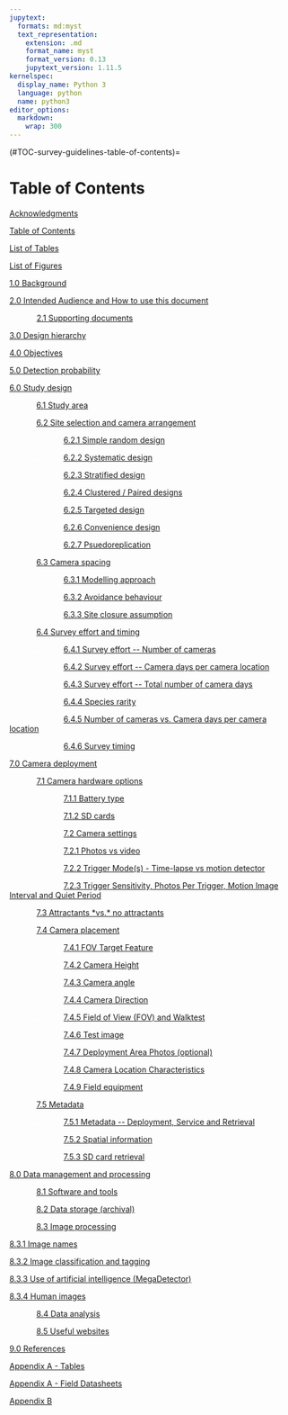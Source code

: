 ```yaml
---
jupytext:
  formats: md:myst
  text_representation:
    extension: .md
    format_name: myst
    format_version: 0.13
    jupytext_version: 1.11.5
kernelspec:
  display_name: Python 3
  language: python
  name: python3
editor_options:
  markdown:
    wrap: 300
---
```


(#TOC-survey-guidelines-table-of-contents)=
# Table of Contents

[Acknowledgments](#TOC-survey-guidelines-acknowledgments)

[Table of Contents](#TOC-survey-guidelines-table-of-contents)

[List of Tables](#TOC-survey-guidelines-list-of-tables)

[List of Figures](#TOC-survey-guidelines-list-of-figures)

[1.0 Background](#TOC-survey-guidelines-background)

[2.0 Intended Audience and How to use this document](#TOC-survey-guidelines-intended-audience-and-how-to-use-this-document)

<font color='#FFFFFF'>............</font>[2.1 Supporting documents](#TOC-survey-guidelines-supporting-documents)

[3.0 Design hierarchy](#TOC-survey-guidelines-design-hierarchy)

[4.0 Objectives](#TOC-survey-guidelines-objectives)

[5.0 Detection probability](#TOC-survey-guidelines-detection-probability)
 
[6.0 Study design](#TOC-survey-guidelines-study-design)

<font color='#FFFFFF'>............</font>[6.1 Study area](#TOC-survey-guidelines-study-area)

<font color='#FFFFFF'>............</font>[6.2 Site selection and camera arrangement](#TOC-survey-guidelines-site-selection-and-camera-arrangement)

<font color='#FFFFFF'>........................</font>[6.2.1 Simple random design](#TOC-survey-guidelines-Random)

<font color='#FFFFFF'>........................</font>[6.2.2 Systematic design](#TOC-survey-guidelines-Systematic)

<font color='#FFFFFF'>........................</font>[6.2.3 Stratified design](#TOC-survey-guidelines-Stratified)

<font color='#FFFFFF'>........................</font>[6.2.4 Clustered / Paired designs](#TOC-survey-guidelines-Clustered-Paired)

<font color='#FFFFFF'>........................</font>[6.2.5 Targeted design](#TOC-survey-guidelines-Targeted)

<font color='#FFFFFF'>........................</font>[6.2.6 Convenience design](#TOC-survey-guidelines-Convenience)

<font color='#FFFFFF'>........................</font>[6.2.7 Psuedoreplication](#TOC-survey-guidelines-psuedoreplication)

<font color='#FFFFFF'>............</font>[6.3 Camera spacing](#TOC-survey-guidelines-camera-spacing)

<font color='#FFFFFF'>........................</font>[6.3.1 Modelling approach](#TOC-survey-guidelines-modelling-approach)

<font color='#FFFFFF'>........................</font>[6.3.2 Avoidance behaviour](#TOC-survey-guidelines-avoidance-behaviour)

<font color='#FFFFFF'>........................</font>[6.3.3 Site closure assumption](#TOC-survey-guidelines-site-closure-assumption)

<font color='#FFFFFF'>............</font>[6.4 Survey effort and timing](#TOC-survey-guidelines-survey-effort-and-timing)

<font color='#FFFFFF'>........................</font>[6.4.1 Survey effort -- Number of cameras](#TOC-survey-guidelines-survey-effort-number-of-cameras)

<font color='#FFFFFF'>........................</font>[6.4.2 Survey effort -- Camera days per camera location](#TOC-survey-guidelines-survey-effort-camera-days-per-camera-location)

<font color='#FFFFFF'>........................</font>[6.4.3 Survey effort -- Total number of camera days](#TOC-survey-guidelines-survey-effort-total-number-of-camera-days)

<font color='#FFFFFF'>........................</font>[6.4.4 Species rarity](#TOC-survey-guidelines-species-rarity)

<font color='#FFFFFF'>........................</font>[6.4.5 Number of cameras vs. Camera days per camera location](#TOC-survey-guidelines-number-of-camera-vs-camera-days-per-camera-location)

<font color='#FFFFFF'>........................</font>[6.4.6 Survey timing](#TOC-survey-guidelines-survey-timing)

[7.0 Camera deployment](#TOC-survey-guidelines-camera-deployment)

<font color='#FFFFFF'>............</font>[7.1 Camera hardware options](#TOC-survey-guidelines-camera-hardware-options)

<font color='#FFFFFF'>........................</font>[7.1.1 Battery type](#TOC-survey-guidelines-battery-type)

<font color='#FFFFFF'>........................</font>[7.1.2 SD cards](#TOC-survey-guidelines-sd-cards)

<font color='#FFFFFF'>........................</font>[7.2 Camera settings](#TOC-survey-guidelines-camera-settings)

<font color='#FFFFFF'>........................</font>[7.2.1 Photos vs video](#TOC-survey-guidelines-photos-vs-video)

<font color='#FFFFFF'>........................</font>[7.2.2 Trigger Mode(s) - Time-lapse vs motion detector](#TOC-survey-guidelines-trigger-modes-timelapse-vs-motion-detector)

<font color='#FFFFFF'>........................</font>[7.2.3 Trigger Sensitivity, Photos Per Trigger, Motion Image Interval and Quiet Period](#TOC-survey-guidelines-trigger-sensitivity-photos-per-trigger-motion-image-interval-and-quiet-period)

<font color='#FFFFFF'>............</font>[7.3 Attractants \*vs.\* no attractants](#TOC-survey-guidelines-attractants-vs-no-attractants)

<font color='#FFFFFF'>............</font>[7.4 Camera placement](#TOC-survey-guidelines-camera-placement)

<font color='#FFFFFF'>........................</font>[7.4.1 FOV Target Feature](#TOC-survey-guidelines-fov-target-feature)

<font color='#FFFFFF'>........................</font>[7.4.2 Camera Height](#TOC-survey-guidelines-camera-height)

<font color='#FFFFFF'>........................</font>[7.4.3 Camera angle](#TOC-survey-guidelines-camera-angle)

<font color='#FFFFFF'>........................</font>[7.4.4 Camera Direction](#TOC-survey-guidelines-camera-direction)

<font color='#FFFFFF'>........................</font>[7.4.5 Field of View (FOV) and Walktest](#TOC-survey-guidelines-fov-and-walktest)

<font color='#FFFFFF'>........................</font>[7.4.6 Test image](#TOC-survey-guidelines-test-image)

<font color='#FFFFFF'>........................</font>[7.4.7 Deployment Area Photos (optional)](#TOC-survey-guidelines-deployment-area-photos-optional)

<font color='#FFFFFF'>........................</font>[7.4.8 Camera Location Characteristics](#TOC-survey-guidelines-Camera-location-characteristics)

<font color='#FFFFFF'>........................</font>[7.4.9 Field equipment](#TOC-survey-guidelines-Field-equipment)

<font color='#FFFFFF'>............</font>[7.5 Metadata](#TOC-survey-guidelines-metadata)

<font color='#FFFFFF'>........................</font>[7.5.1 Metadata -- Deployment, Service and Retrieval](#TOC-survey-guidelines-metadata-deployment-service-and-retrieval)

<font color='#FFFFFF'>........................</font>[7.5.2 Spatial information](#TOC-survey-guidelines-metadata-spatial-information)

<font color='#FFFFFF'>........................</font>[7.5.3 SD card retrieval](#TOC-survey-guidelines-metadata-sd-card-retrieval)

[8.0 Data management and processing](#TOC-survey-guidelines-data-management-and-processing)

<font color='#FFFFFF'>............</font>[8.1 Software and tools](#TOC-survey-guidelines-software-tools)

<font color='#FFFFFF'>............</font>[8.2 Data storage (archival)](#TOC-survey-guidelines-data-storage-archival)

<font color='#FFFFFF'>............</font>[8.3 Image processing](#TOC-survey-guidelines-image-processing)

[8.3.1 Image names](#TOC-survey-guidelines-image-names)

[8.3.2 Image classification and tagging](#TOC-survey-guidelines-image-classification-and-tagging)

[8.3.3 Use of artificial intelligence (MegaDetector)](#TOC-survey-guidelines-use-of-artificial-intelligence-megadetector)

[8.3.4 Human images](#TOC-survey-guidelines-human-images)

<font color='#FFFFFF'>............</font>[8.4 Data analysis](#TOC-survey-guidelines-data-analysis)

<font color='#FFFFFF'>............</font>[8.5 Useful websites](#TOC-survey-guidelines-useful-websites)

[9.0 References](#TOC-survey-guidelines-references)

[Appendix A - Tables](#TOC-survey-guidelines-appendix-a-tables)

[Appendix A - Field Datasheets](#TOC-survey-guidelines-appendix-a-field-datasheets)

[Appendix B](#TOC-survey-guidelines-appendix-b)
